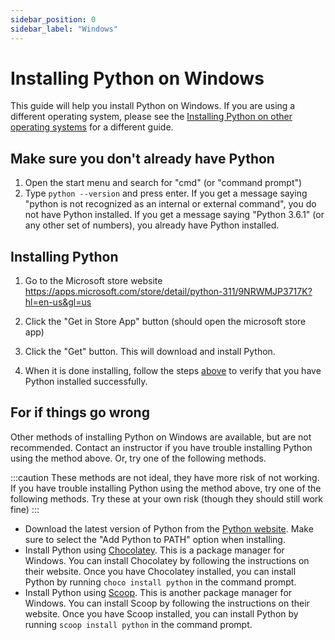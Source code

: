 ```yaml
---
sidebar_position: 0
sidebar_label: "Windows"
---
```


# Installing Python on Windows

This guide will help you install Python on Windows. If you are using a different operating system, please see the [Installing Python on other operating systems](./index.md) for a different guide.

## Make sure you don't already have Python

1. Open the start menu and search for "cmd" (or "command prompt")
2. Type `python --version` and press enter. If you get a message saying "python is not recognized as an internal or external command", you do not have Python installed. If you get a message saying "Python 3.6.1" (or any other set of numbers), you already have Python installed.

## Installing Python

1. Go to the Microsoft store website
https://apps.microsoft.com/store/detail/python-311/9NRWMJP3717K?hl=en-us&gl=us

2. Click the "Get in Store App" button (should open the microsoft store app)

3. Click the "Get" button. This will download and install Python.

4. When it is done installing, follow the steps [above](#make-sure-you-dont-already-have-python) to verify that you have Python installed successfully.

## For if things go wrong

Other methods of installing Python on Windows are available, but are not recommended. Contact an instructor if you have trouble installing Python using the method above. Or, try one of the following methods.

:::caution
These methods are not ideal, they have more risk of not working. If you have trouble installing Python using the method above, try one of the following methods. Try these at your own risk (though they should still work fine)
:::

- Download the latest version of Python from the [Python website](https://www.python.org/downloads/windows/). Make sure to select the "Add Python to PATH" option when installing.
- Install Python using [Chocolatey](https://chocolatey.org/). This is a package manager for Windows. You can install Chocolatey by following the instructions on their website. Once you have Chocolatey installed, you can install Python by running `choco install python` in the command prompt.
- Install Python using [Scoop](https://scoop.sh/). This is another package manager for Windows. You can install Scoop by following the instructions on their website. Once you have Scoop installed, you can install Python by running `scoop install python` in the command prompt.